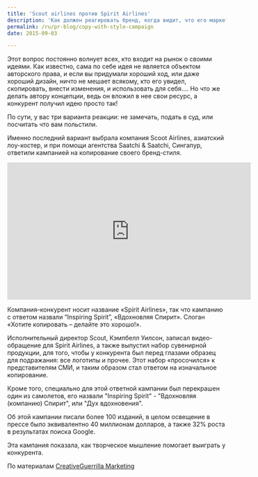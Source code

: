 ```yaml
---
title: 'Scout airlines против Spirit Airlines'
description: 'Как должен реагировать бренд, когда видит, что его маркетинговую стратегию беззастенчиво копирует конкурент?'
permalink: /ru/pr-blog/copy-with-style-campaign
date: 2015-09-03

---
```


Этот вопрос постоянно волнует всех, кто входит на рынок о своими идеями. Как известно, сама по себе идея не является объектом авторского права, и если вы придумали хороший ход, или даже хороший дизайн, ничто не мешает всякому, кто его увидел, скопировать, внести изменения, и использовать для себя…. Но что же делать автору концепции, ведь он вложил в нее свои ресурс, а конкурент получил идею просто так!

По сути, у вас три варианта реакции: не замечать, подать в суд, или посчитать что вам польстили.

Именно последний вариант выбрала компания Scoot Airlines, азиатский лоу-костер, и при помощи агентства Saatchi & Saatchi, Сингапур, ответили кампанией на копирование своего бренд-стиля.

<iframe width="560" height="315" src="https://www.youtube.com/embed/3rq777AvJRs" frameborder="0" allowfullscreen></iframe>

Компания–конкурент носит название «Spirit Airlines», так что кампанию с ответом назвали “Inspiring Spirit”, «Вдохновляя Спирит». Слоган «Хотите копировать – делайте это хорошо!».

Исполнительный директор Scout, Кэмпбелл Уилсон, записал видео-обращение для Spirit Airlines, а также выпустил набор сувенирной продукции, для того, чтобы у конкурента был перед глазами образец для подражания: все логотипы и прочее. Этот набор «просочился» к представителям СМИ, и таким образом стал ответом на изначальное копирование.

Кроме того, специально для этой ответной кампании был перекрашен один из самолетов, его назвали "Inspiring Spirit" - "Вдохновляя (компанию) Спирит", или "Дух вдохновения".

Об этой кампании писали более 100 изданий, в целом освещение в прессе было эквивалентно 40 миллионам долларов, а также 32% роста в результатах поиска Google.

Эта кампания показала, как творческое мышление помогает выиграть у конкурента.

По материалам <a href="https://www.creativeguerrillamarketing.com/guerrilla-marketing/scoot-airlines-helps-competitors-copy-bold-marketing-strategy/">CreativeGuerrilla Marketing</a>


